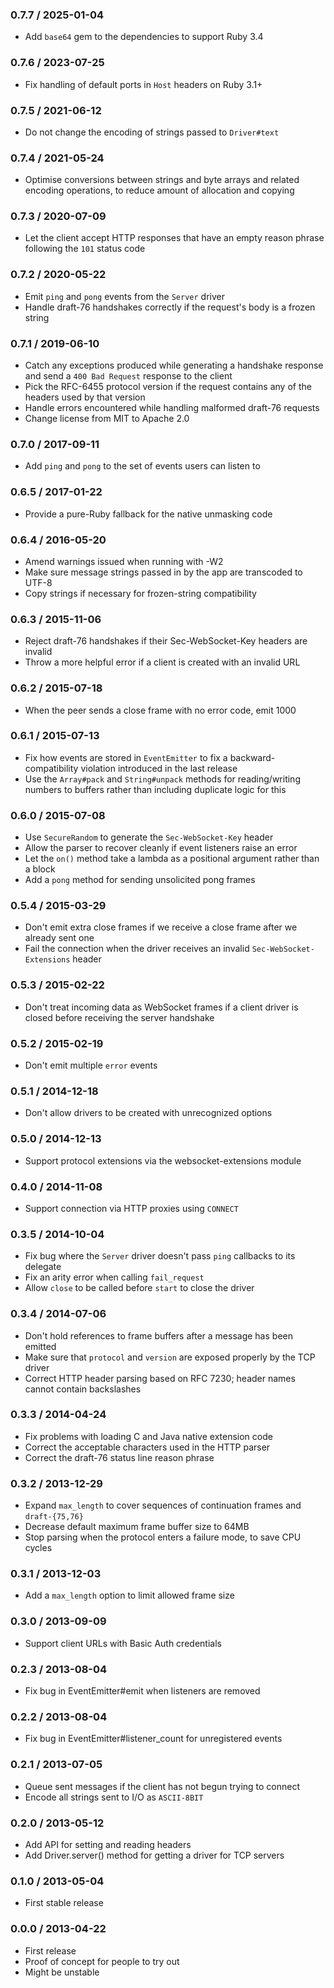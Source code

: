 ### 0.7.7 / 2025-01-04

- Add `base64` gem to the dependencies to support Ruby 3.4

### 0.7.6 / 2023-07-25

- Fix handling of default ports in `Host` headers on Ruby 3.1+

### 0.7.5 / 2021-06-12

- Do not change the encoding of strings passed to `Driver#text`

### 0.7.4 / 2021-05-24

- Optimise conversions between strings and byte arrays and related encoding
  operations, to reduce amount of allocation and copying

### 0.7.3 / 2020-07-09

- Let the client accept HTTP responses that have an empty reason phrase
  following the `101` status code

### 0.7.2 / 2020-05-22

- Emit `ping` and `pong` events from the `Server` driver
- Handle draft-76 handshakes correctly if the request's body is a frozen string

### 0.7.1 / 2019-06-10

- Catch any exceptions produced while generating a handshake response and send a
  `400 Bad Request` response to the client
- Pick the RFC-6455 protocol version if the request contains any of the headers
  used by that version
- Handle errors encountered while handling malformed draft-76 requests
- Change license from MIT to Apache 2.0

### 0.7.0 / 2017-09-11

- Add `ping` and `pong` to the set of events users can listen to

### 0.6.5 / 2017-01-22

- Provide a pure-Ruby fallback for the native unmasking code

### 0.6.4 / 2016-05-20

- Amend warnings issued when running with -W2
- Make sure message strings passed in by the app are transcoded to UTF-8
- Copy strings if necessary for frozen-string compatibility

### 0.6.3 / 2015-11-06

- Reject draft-76 handshakes if their Sec-WebSocket-Key headers are invalid
- Throw a more helpful error if a client is created with an invalid URL

### 0.6.2 / 2015-07-18

- When the peer sends a close frame with no error code, emit 1000

### 0.6.1 / 2015-07-13

- Fix how events are stored in `EventEmitter` to fix a backward-compatibility
  violation introduced in the last release
- Use the `Array#pack` and `String#unpack` methods for reading/writing numbers
  to buffers rather than including duplicate logic for this

### 0.6.0 / 2015-07-08

- Use `SecureRandom` to generate the `Sec-WebSocket-Key` header
- Allow the parser to recover cleanly if event listeners raise an error
- Let the `on()` method take a lambda as a positional argument rather than a
  block
- Add a `pong` method for sending unsolicited pong frames

### 0.5.4 / 2015-03-29

- Don't emit extra close frames if we receive a close frame after we already
  sent one
- Fail the connection when the driver receives an invalid
  `Sec-WebSocket-Extensions` header

### 0.5.3 / 2015-02-22

- Don't treat incoming data as WebSocket frames if a client driver is closed
  before receiving the server handshake

### 0.5.2 / 2015-02-19

- Don't emit multiple `error` events

### 0.5.1 / 2014-12-18

- Don't allow drivers to be created with unrecognized options

### 0.5.0 / 2014-12-13

- Support protocol extensions via the websocket-extensions module

### 0.4.0 / 2014-11-08

- Support connection via HTTP proxies using `CONNECT`

### 0.3.5 / 2014-10-04

- Fix bug where the `Server` driver doesn't pass `ping` callbacks to its
  delegate
- Fix an arity error when calling `fail_request`
- Allow `close` to be called before `start` to close the driver

### 0.3.4 / 2014-07-06

- Don't hold references to frame buffers after a message has been emitted
- Make sure that `protocol` and `version` are exposed properly by the TCP driver
- Correct HTTP header parsing based on RFC 7230; header names cannot contain
  backslashes

### 0.3.3 / 2014-04-24

- Fix problems with loading C and Java native extension code
- Correct the acceptable characters used in the HTTP parser
- Correct the draft-76 status line reason phrase

### 0.3.2 / 2013-12-29

- Expand `max_length` to cover sequences of continuation frames and
  `draft-{75,76}`
- Decrease default maximum frame buffer size to 64MB
- Stop parsing when the protocol enters a failure mode, to save CPU cycles

### 0.3.1 / 2013-12-03

- Add a `max_length` option to limit allowed frame size

### 0.3.0 / 2013-09-09

- Support client URLs with Basic Auth credentials

### 0.2.3 / 2013-08-04

- Fix bug in EventEmitter#emit when listeners are removed

### 0.2.2 / 2013-08-04

- Fix bug in EventEmitter#listener_count for unregistered events

### 0.2.1 / 2013-07-05

- Queue sent messages if the client has not begun trying to connect
- Encode all strings sent to I/O as `ASCII-8BIT`

### 0.2.0 / 2013-05-12

- Add API for setting and reading headers
- Add Driver.server() method for getting a driver for TCP servers

### 0.1.0 / 2013-05-04

- First stable release

### 0.0.0 / 2013-04-22

- First release
- Proof of concept for people to try out
- Might be unstable
